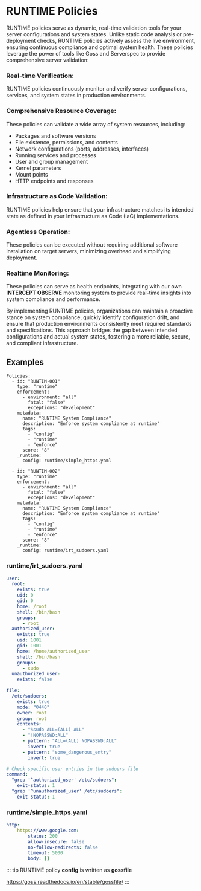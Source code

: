 # RUNTIME Policies

RUNTIME policies serve as dynamic, real-time validation tools for your server configurations and system states. Unlike static code analysis or pre-deployment checks, RUNTIME policies actively assess the live environment, ensuring continuous compliance and optimal system health.
These policies leverage the power of tools like Goss and Serverspec to provide comprehensive server validation:

### Real-time Verification: 
RUNTIME policies continuously monitor and verify server configurations, services, and system states in production environments.

### Comprehensive Resource Coverage: 
These policies can validate a wide array of system resources, including:

- Packages and software versions
- File existence, permissions, and contents
- Network configurations (ports, addresses, interfaces)
- Running services and processes
- User and group management
- Kernel parameters
- Mount points
- HTTP endpoints and responses


### Infrastructure as Code Validation: 
RUNTIME policies help ensure that your infrastructure matches its intended state as defined in your Infrastructure as Code (IaC) implementations.

### Agentless Operation: 
These policies can be executed without requiring additional software installation on target servers, minimizing overhead and simplifying deployment.

### Realtime Monitoring: 
These policies can serve as health endpoints, integrating with our own **INTERCEPT OBSERVE** monitoring system to provide real-time insights into system compliance and performance.

By implementing RUNTIME policies, organizations can maintain a proactive stance on system compliance, quickly identify configuration drift, and ensure that production environments consistently meet required standards and specifications. This approach bridges the gap between intended configurations and actual system states, fostering a more reliable, secure, and compliant infrastructure.


## Examples

```yaml{3,16-17,20,33-34}
Policies:
  - id: "RUNTIM-001"
    type: "runtime"
    enforcement:
      - environment: "all"
        fatal: "false"
        exceptions: "development"
    metadata:
      name: "RUNTIME System Compliance"
      description: "Enforce system compliance at runtime"
      tags:
        - "config"
        - "runtime"
        - "enforce"
      score: "8"
    _runtime:
      config: runtime/simple_https.yaml

  - id: "RUNTIM-002"
    type: "runtime"
    enforcement:
      - environment: "all"
        fatal: "false"
        exceptions: "development"
    metadata:
      name: "RUNTIME System Compliance"
      description: "Enforce system compliance at runtime"
      tags:
        - "config"
        - "runtime"
        - "enforce"
      score: "8"
    _runtime:
      config: runtime/irt_sudoers.yaml
```

### runtime/irt_sudoers.yaml
```yaml
user:
  root:
    exists: true
    uid: 0
    gid: 0
    home: /root
    shell: /bin/bash
    groups:
      - root
  authorized_user:
    exists: true
    uid: 1001
    gid: 1001
    home: /home/authorized_user
    shell: /bin/bash
    groups:
      - sudo
  unauthorized_user:
    exists: false

file:
  /etc/sudoers:
    exists: true
    mode: "0440"
    owner: root
    group: root
    contents:
      - "%sudo ALL=(ALL) ALL"
      - "!NOPASSWD:ALL"
      - pattern: "ALL=(ALL) NOPASSWD:ALL"
        invert: true
      - pattern: "some_dangerous_entry"
        invert: true

# Check specific user entries in the sudoers file
command:
  "grep '^authorized_user' /etc/sudoers":
    exit-status: 1
  "grep '^unauthorized_user' /etc/sudoers":
    exit-status: 1
```

### runtime/simple_https.yaml

```yaml
http:
    https://www.google.com:
        status: 200
        allow-insecure: false
        no-follow-redirects: false
        timeout: 5000
        body: []
```

::: tip
RUNTIME policy **config** is written as **gossfile** 

https://goss.readthedocs.io/en/stable/gossfile/
:::

